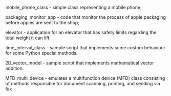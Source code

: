 mobile_phone_class - simple class representing a mobile phone;

packaging_monitor_app - code that monitor the process of apple packaging before apples are sent to the shop;

elevator - application for an elevator that has safety limits regarding the total weight it can lift.

time_interval_class - sample script that implements some custom behaviour for some Python special methods.

2D_vector_model - sample script that implements mathematical vector addition.

MFD_multi_device - emulates a multifunction device (MFD) class consisting of methods responsible for document scanning, printing, and sending via fax
